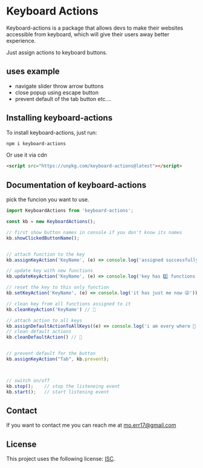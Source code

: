 # Keyboard Actions

Keyboard-actions is a package that allows devs to make their websites accessible from keyboard, which will give their users away better experience.

Just assign actions to keyboard buttons.

## uses example

* navigate slider throw arrow buttons
* close popup using escape button
* prevent default of the tab button
etc....

## Installing keyboard-actions

To install keyboard-actions, just run:

``` bash
npm i keyboard-actions
```

Or use it via cdn

```html
<script src="https://unpkg.com/keyboard-actions@latest"></script>
```

## Documentation of keyboard-actions

pick the funcion you want to use.

``` js
import KeyboardActions from 'keyboard-actions';

const kb = new KeyboardActions();

// first show button names in console if you don't know its names
kb.showClickedButtonName();


// attach function to the key
kb.assignKeyAction('KeyName', (e) => console.log('assigned successfully 🥳'))

// update key with new functions
kb.updateKeyAction('KeyName', (e) => console.log('key has 2️⃣ functions now.'))

// reset the key to this only function
kb.setKeyAction('KeyName', (e) => console.log('it has just me now 😜'))

// clean key from all functions assigned to it
kb.cleanKeyAction('KeyName') // 🧹

// attach action to all keys
kb.assignDefaultActionToAllKeys((e) => console.log('i am every where 🙋'))
// clean default actions
kb.cleanDefaultAction() // 🧹


// prevent default for the button
kb.assignKeyAction("Tab", kb.prevent);



// switch on/off
kb.stop();    // stop the listeneing event
kb.start();   // start listening event


```

## Contact

If you want to contact me you can reach me at mo.err17@gmail.com

## License

This project uses the following license: [ISC](https://choosealicense.com/licenses/isc/).
